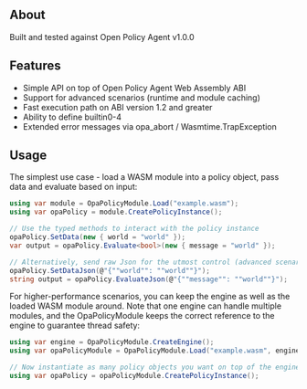 ﻿## About

Built and tested against Open Policy Agent v1.0.0


## Features

* Simple API on top of Open Policy Agent Web Assembly ABI
* Support for advanced scenarios (runtime and module caching)
* Fast execution path on ABI version 1.2 and greater
* Ability to define builtin0-4
* Extended error messages via opa_abort / Wasmtime.TrapException

## Usage

The simplest use case - load a WASM module into a policy object, pass data and evaluate based on input:

```csharp
using var module = OpaPolicyModule.Load("example.wasm");
using var opaPolicy = module.CreatePolicyInstance();

// Use the typed methods to interact with the policy instance
opaPolicy.SetData(new { world = "world" });
var output = opaPolicy.Evaluate<bool>(new { message = "world" });

// Alternatively, send raw Json for the utmost control (advanced scenario)
opaPolicy.SetDataJson(@"{""world"": ""world""}");
string output = opaPolicy.EvaluateJson(@"{""message"": ""world""}");
```

For higher-performance scenarios, you can keep the engine as well as the loaded WASM module around.
Note that one engine can handle multiple modules, and the OpaPolicyModule keeps the correct reference to 
the engine to guarantee thread safety:

```csharp
using var engine = OpaPolicyModule.CreateEngine();
using var opaPolicyModule = OpaPolicyModule.Load("example.wasm", engine);

// Now instantiate as many policy objects you want on top of the engine & module
using var opaPolicy = opaPolicyModule.CreatePolicyInstance();
```